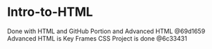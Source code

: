 # Intro-to-HTML
Done with HTML and GitHub Portion and Advanced HTML @69d1659
Advanced HTML is Key Frames
CSS Project is done @6c33431

